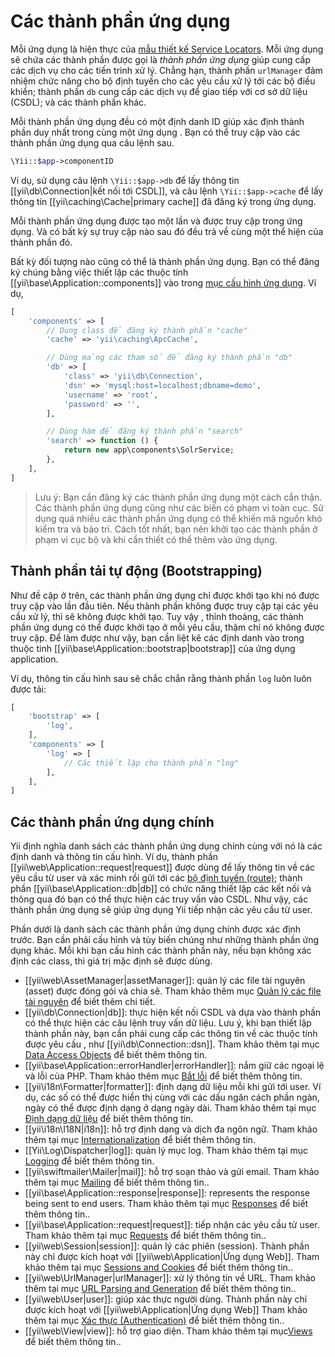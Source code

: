 Các thành phần ứng dụng
======================

Mỗi ứng dụng là hiện thực của [mẫu thiết kế Service Locators](concept-service-locator.md). Mỗi ứng dụng sẽ chứa các thành phần
được gọi là *thành phần ứng dụng* giúp cung cấp các dịch vụ cho các tiến trình xử lý. Chẳng hạn,
thành phần `urlManager` đảm nhiệm chức năng cho bộ định tuyến cho các yêu cầu xử lý tới các bộ điều khiển;
thành phần `db` cung cấp các dịch vụ để giao tiếp với cơ sở dữ liệu (CSDL); và các thành phần khác.

Mỗi thành phần ứng dụng đều có một định danh ID giúp xác định thành phần duy nhất trong cùng một ứng dụng
. Bạn có thể truy cập vào các thành phần ứng dụng qua câu lệnh sau.

```php
\Yii::$app->componentID
```

Ví dụ, sử dụng câu lệnh `\Yii::$app->db` để lấy thông tin [[yii\db\Connection|kết nối tới CSDL]],
và câu lệnh `\Yii::$app->cache` để lấy thông tin [[yii\caching\Cache|primary cache]] đã đăng ký trong ứng dụng.

Mỗi thành phần ứng dụng được tạo một lần và được truy cập trong ứng dụng. Và có bất kỳ sự truy cập nào
sau đó đều trả về cùng một thể hiện của thành phần đó.

Bất kỳ đối tượng nào cũng có thể là thành phần ứng dụng. Bạn có thể đăng ký chúng bằng việc thiết lập các
thuộc tính [[yii\base\Application::components]] vào trong [mục cấu hình ứng dụng](structure-applications.md#application-configurations).
Ví dụ,

```php
[
    'components' => [
        // Dung class để đăng ký thành phần "cache"
        'cache' => 'yii\caching\ApcCache',

        // Dùng mảng các tham số để đăng ký thành phần "db"
        'db' => [
            'class' => 'yii\db\Connection',
            'dsn' => 'mysql:host=localhost;dbname=demo',
            'username' => 'root',
            'password' => '',
        ],

        // Dùng hàm để đăng ký thành phần "search"
        'search' => function () {
            return new app\components\SolrService;
        },
    ],
]
```

> Lưu ý: Bạn cần đăng ký các thành phần ứng dụng một cách cẩn thận.
  Các thành phần ứng dụng cũng như các biến có phạm vi toàn cục. Sử dụng quá nhiều các thành phần ứng dụng có thể khiến mã nguồn
  khó kiểm tra và bảo trì. Cách tốt nhất, bạn nên khởi tạo các thành phần ở phạm vi cục bộ
  và khi cần thiết có thể thêm vào ứng dụng.


## Thành phần tải tự động (Bootstrapping) <span id="bootstrapping-components"></span>

Như đề cập ở trên, các thành phần ứng dụng chỉ được khởi tạo khi nó được truy cập vào lần đầu tiên.
Nếu thành phần không được truy cập tại các yêu cầu xử lý, thì sẽ không được khởi tạo. Tuy vậy , thỉnh thoảng, các thành phần ứng dụng
có thể được khởi tạo ở mỗi yêu cầu, thậm chí nó không được truy cập.
Để làm được như vậy, bạn cần liệt kê các định danh vào trong thuộc tinh [[yii\base\Application::bootstrap|bootstrap]] của ứng dụng application.

Ví dụ, thông tin cấu hình sau sẽ chắc chắn rằng thành phần `log` luôn luôn được tải:

```php
[
    'bootstrap' => [
        'log',
    ],
    'components' => [
        'log' => [
            // Các thiết lập cho thành phần "log"
        ],
    ],
]
```


## Các thành phần ứng dụng chính <span id="core-application-components"></span>

Yii định nghĩa danh sách các thành phần ứng dụng chính cùng với nó là các định danh và thông tin cấu hình. Ví dụ,
thành phần [[yii\web\Application::request|request]] được dùng để lấy thông tin về các yêu cầu từ user
và xác minh rồi gửi tới các [bộ định tuyến (route)](runtime-routing.md); thành phần [[yii\base\Application::db|db]]
có chức năng thiết lập các kết nối và thông qua đó bạn có thể thực hiện các truy vấn vào CSDL.
Như vậy, các thành phần ứng dụng sẽ giúp ứng dụng Yii tiếp nhận các yêu cầu từ user.

Phần dưới là danh sách các thành phần ứng dụng chính được xác định trước. Bạn cần phải cấu hình và tùy biến chúng
như những thành phần ứng dụng khác. Mỗi khi bạn cấu hình các thành phần này,
nếu bạn không xác định các class, thì giá trị mặc định sẽ được dùng.

* [[yii\web\AssetManager|assetManager]]: quản lý các file tài nguyên (asset) được đóng gói và chia sẽ.
  Tham khảo thêm mục [Quản lý các file tài nguyên](structure-assets.md) để biết thêm chi tiết.
* [[yii\db\Connection|db]]: thực hiện kết nối CSDL và dựa vào thành phần có thể thực hiện các câu lệnh truy vấn dữ liệu.
  Lưu ý, khi bạn thiết lập thành phần này, bạn cần phải cung cấp các thông tin về các thuộc tính được yêu cầu
  , như [[yii\db\Connection::dsn]].
  Tham khảo thêm tại mục [Data Access Objects](db-dao.md) để biết thêm thông tin.
* [[yii\base\Application::errorHandler|errorHandler]]: nắm giữ các ngoại lệ và lỗi của PHP.
  Tham khảo thêm mục [Bắt lỗi](runtime-handling-errors.md) để biết thêm thông tin.
* [[yii\i18n\Formatter|formatter]]: định dạng dữ liệu mỗi khi gửi tới user. Ví dụ, các số có thể được
  hiển thị cùng với các dấu ngăn cách phần ngàn, ngày có thể được định dạng ở dạng ngày dài.
  Tham khảo thêm tại mục [Định dạng dữ liệu](output-formatting.md) để biết thêm thông tin.
* [[yii\i18n\I18N|i18n]]: hỗ trợ định dạng và dịch đa ngôn ngữ.
  Tham khảo thêm tại mục [Internationalization](tutorial-i18n.md) để biết thêm thông tin.
* [[Yii\Log\Dispatcher|log]]: quản lý mục log.
  Tham khảo thêm tại mục [Logging](runtime-logging.md) để biết thêm thông tin.
* [[yii\swiftmailer\Mailer|mail]]: hỗ trợ soạn thảo và gửi email.
  Tham khảo thêm tại mục [Mailing](tutorial-mailing.md) để biết thêm thông tin..
* [[yii\base\Application::response|response]]: represents the response being sent to end users.
  Tham khảo thêm tại mục [Responses](runtime-responses.md) để biết thêm thông tin..
* [[yii\base\Application::request|request]]: tiếp nhận các yêu cầu từ user.
  Tham khảo thêm tại mục [Requests](runtime-requests.md) để biết thêm thông tin..
* [[yii\web\Session|session]]: quản lý các phiên (session). Thành phần này chỉ được kích hoạt với
  [[yii\web\Application|Ứng dụng Web]].
  Tham khảo thêm tại mục [Sessions and Cookies](runtime-sessions-cookies.md) để biết thêm thông tin..
* [[yii\web\UrlManager|urlManager]]: xử lý thông tin về URL.
  Tham khảo thêm tại mục [URL Parsing and Generation](runtime-routing.md) để biết thêm thông tin..
* [[yii\web\User|user]]: giúp xác thực người dùng. Thành phần này chỉ được kích hoạt với
  [[yii\web\Application|Ứng dụng Web]]
  Tham khảo thêm tại mục [Xác thực (Authentication)](security-authentication.md) để biết thêm thông tin..
* [[yii\web\View|view]]: hỗ trợ giao diện.
  Tham khảo thêm tại mục[Views](structure-views.md) để biết thêm thông tin..
